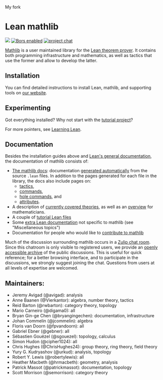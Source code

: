 My fork

# Lean mathlib

![](https://github.com/leanprover-community/mathlib/workflows/continuous%20integration/badge.svg?branch=master)
[![Bors enabled](https://bors.tech/images/badge_small.svg)](https://app.bors.tech/repositories/24316)
[![project chat](https://img.shields.io/badge/zulip-join_chat-brightgreen.svg)](https://leanprover.zulipchat.com)

[Mathlib](https://leanprover-community.github.io) is a user maintained library for the [Lean theorem prover](https://leanprover.github.io).
It contains both programming infrastructure and mathematics, as well as tactics that use the former and allow to develop the latter.

## Installation

You can find detailed instructions to install Lean, mathlib, and supporting tools on [our website](https://leanprover-community.github.io/get_started.html).

## Experimenting

Got everything installed? Why not start with the [tutorial project](https://leanprover-community.github.io/install/project.html)?

For more pointers, see [Learning Lean](https://leanprover-community.github.io/learn.html).

## Documentation

Besides the installation guides above and [Lean's general
documentation](https://leanprover.github.io/documentation/), the documentation
of mathlib consists of:

- [The mathlib docs](https://leanprover-community.github.io/mathlib_docs): documentation [generated
  automatically](https://github.com/leanprover-community/doc-gen) from the source `.lean` files.
  In addition to the pages generated for each file in the library, the docs also include pages on:
  - [tactics](https://leanprover-community.github.io/mathlib_docs/tactics.html),
  - [commands](https://leanprover-community.github.io/mathlib_docs/commands.html),
  - [hole commands](https://leanprover-community.github.io/mathlib_docs/hole_commands.html), and
  - [attributes](https://leanprover-community.github.io/mathlib_docs/attributes.html).
- A description of [currently covered theories](https://leanprover-community.github.io/theories.html),
  as well as an [overview](https://leanprover-community.github.io/mathlib-overview.html) for mathematicians.
- A couple of [tutorial Lean files](docs/tutorial/)
- Some [extra Lean documentation](https://leanprover-community.github.io/learn.html) not specific to mathlib (see "Miscellaneous topics")
- Documentation for people who would like to [contribute to mathlib](https://leanprover-community.github.io/contribute/index.html)

Much of the discussion surrounding mathlib occurs in a
[Zulip chat room](https://leanprover.zulipchat.com/). Since this
chatroom is only visible to registered users, we provide an
[openly accessible archive](https://leanprover-community.github.io/archive/)
of the public discussions. This is useful for quick reference; for a
better browsing interface, and to participate in the discussions, we strongly
suggest joining the chat. Questions from users at all levels of expertise are
welcomed.

## Maintainers:

* Jeremy Avigad (@avigad): analysis
* Anne Baanen (@Vierkantor): algebra, number theory, tactics
* Reid Barton (@rwbarton): category theory, topology
* Mario Carneiro (@digama0): all
* Bryan Gin-ge Chen (@bryangingechen): documentation, infrastructure
* Johan Commelin (@jcommelin): algebra
* Floris van Doorn (@fpvandoorn): all
* Gabriel Ebner (@gebner): all
* Sébastien Gouëzel (@sgouezel): topology, calculus
* Simon Hudon (@cipher1024): all
* Chris Hughes (@ChrisHughes24): group theory, ring theory, field theory
* Yury G. Kudryashov (@urkud): analysis, topology
* Robert Y. Lewis (@robertylewis): all
* Heather Macbeth (@hrmacbeth): geometry, analysis
* Patrick Massot (@patrickmassot): documentation, topology
* Scott Morrison (@semorrison): category theory

